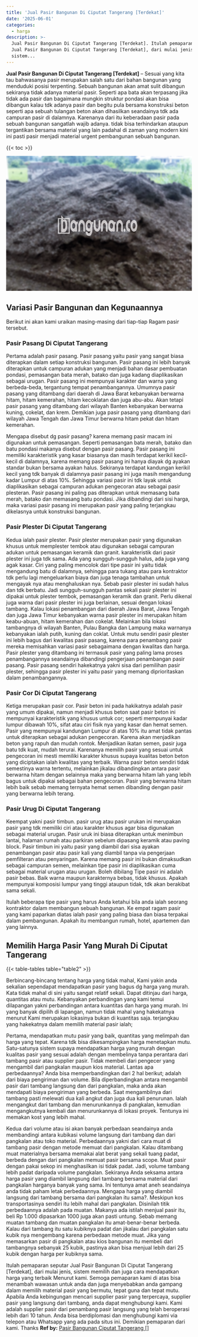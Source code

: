 ```yaml
---
title: 'Jual Pasir Bangunan Di Ciputat Tangerang [Terdekat]'
date: '2025-06-01'
categories:
  - harga
description: >-
  Jual Pasir Bangunan Di Ciputat Tangerang [Terdekat]. Itulah pemaparan seputar
  Jual Pasir Bangunan Di Ciputat Tangerang [Terdekat], dari mulai jenis,
  sistem...
---
```


**Jual Pasir Bangunan Di Ciputat Tangerang \[Terdekat\]** – Sesuai yang kita tau bahwasanya pasir merupakan salah satu dari bahan bangunan yang menduduki posisi terpenting. Sebuah bangunan akan amat sulit dibangun sekiranya tidak adanya material pasir. Seperti apa bata akan terpasang jika tidak ada pasir dan bagaimana mungkin struktur pondasi akan bisa dibangun kalau tdk adanya pasir dan begitu pula bersama konstruksi beton seperti apa sebuah tulangan beton akan dihasilkan seandainya tdk ada campuran pasir di dalamnya. Karenanya dari itu keberadaan pasir pada sebuah bangunan sangatlah wajib adanya. tidak bisa terhindarkan ataupun tergantikan bersama material yang lain padahal di zaman yang modern kini ini pasti pasir menjadi material urgent pembangunan sebuah bangunan.

{{< toc >}}

![Jual Pasir Bangunan Di Ciputat Tangerang [Terdekat]](/images/jual-pasir-bangunan-38.png)

## Variasi Pasir Bangunan dan Kegunaannya

Berikut ini akan kami uraikan masing-masing dari tiap-tiap Ragam pasir tersebut.

### Pasir Pasang Di Ciputat Tangerang

Pertama adalah pasir pasang. Pasir pasang yaitu pasir yang sangat biasa diterapkan dalam setiap konstruksi bangunan. Pasir pasang ini lebih banyak diterapkan untuk campuran adukan yang menjadi bahan dasar pembuatan pondasi, pemasangan bata merah, batako dan juga kadang diaplikasikan sebagai urugan. Pasir pasang ini mempunyai karakter dan warna yang berbeda-beda, tergantung tempat penambangannya. Umumnya pasir pasang yang ditambang dari daerah di Jawa Barat kebanyakan berwarna hitam, hitam kemerahan, hitam kecoklatan dan juga abu-abu. Akan tetapi pasir pasang yang ditambang dari wilayah Banten kebanyakan berwarna kuning, cokelat, dan krem. Demikian juga pasir pasang yang ditambang dari wilayah Jawa Tengah dan Jawa Timur berwarna hitam pekat dan hitam kemerahan.

Mengapa disebut dg pasir pasang? karena memang pasir macam ini digunakan untuk pemasangan. Seperti pemasangan bata merah, batako dan batu pondasi makanya disebut dengan pasir pasang. Pasir pasang ini memiliki karakteristik yang kasar biasanya dan masih terdapat kerikil kecil-kecil di dalamnya, karena memang pasir pasang ini hanya diayak dg ayakan standar bukan bersama ayakan halus. Sekiranya terdapat kandungan kerikil kecil yang tdk banyak di dalamnya pasir pasang ini juga masih mengandung kadar Lumpur di atas 10%. Sehingga variasi pasir ini tdk layak untuk diaplikasikan sebagai campuran adukan pengecoran atau sebagai pasir plesteran. Pasir pasang ini paling pas diterapkan untuk memasang bata merah, batako dan memasang batu pondasi. Jika dibandingi dari sisi harga, maka variasi pasir pasang ini merupakan pasir yang paling terjangkau dikelasnya untuk konstruksi bangunan.

### Pasir Plester Di Ciputat Tangerang

Kedua ialah pasir plester. Pasir plester merupakan pasir yang digunakan khusus untuk memplester tembok atau digunakan sebagai campuran adukan untuk pemasangan keramik dan granit. karakteristik dari pasir plester ini juga tdk sama. Ada yang sungguh-sungguh halus, ada juga yang agak kasar. Ciri yang paling mencolok dari tipe pasir ini yaitu tidak mengandung batu di dalamnya, sehingga para tukang atau para kontraktor tdk perlu lagi mengeluarkan biaya dan juga tenaga tambahan untuk mengayak nya atau menghaluskan nya. Sebab pasir plester ini sudah halus dan tdk berbatu. Jadi sungguh-sungguh pantas sekali pasir plester ini dipakai untuk plester tembok, pemasangan keramik dan granit. Perlu dikenal juga warna dari pasir plester ini juga berlainan, sesuai dengan lokasi tambang. Kalau lokasi penambangan dari daerah Jawa Barat, Jawa Tengah dan juga Jawa Timur kebanyakan warna pasir plester ini merupakan hitam keabu-abuan, hitam kemerahan dan cokelat. Melainkan bila lokasi tambangnya di wilayah Banten, Pulau Bangka dan Lampung maka warnanya kebanyakan ialah putih, kuning dan coklat. Untuk mutu sendiri pasir plester ini lebih bagus dari kwalitas pasir pasang, karena para penambang pasir mereka memisahkan variasi pasir sebagaimana dengan kwalitas dan harga. Pasir plester yang ditambang ini termasuk pasir yang paling lama proses penambangannya seandainya dibandingi pengerjaan penambangan pasir pasang. Pasir pasang sendiri hakekatnya yakni sisa dari pemilihan pasir plester, sehingga pasir plester ini yaitu pasir yang memang diprioritaskan dalam penambangannya.

### Pasir Cor Di Ciputat Tangerang

Ketiga merupakan pasir cor. Pasir beton ini pada hakikatnya adalah pasir yang umum dipakai, namun menjadi khusus beton saat pasir beton ini mempunyai karakteristik yang khusus untuk cor; seperti mempunyai kadar lumpur dibawah 10%, sifat atau ciri fisik nya yang kasar dan hemat semen. Pasir yang mempunyai kandungan Lumpur di atas 10% itu amat tidak pantas untuk diterapkan sebagai adukan pengecoran. Karena akan menjadikan beton yang rapuh dan mudah rontok. Menjadikan ikatan semen, pasir juga batu tdk kuat, mudah terurai. Karenanya memilih pasir yang sesuai untuk pengecoran ini mesti memiliki karakter khusus supaya kualitas beton beton yang diciptakan ialah kwalitas yang terbaik. Warna pasir beton sendiri tidak semestinya warna tertentu, melainkan jikalau dibandingkan antara pasir berwarna hitam dengan selainnya maka yang berwarna hitam lah yang lebih bagus untuk dipakai sebagai bahan pengecoran. Pasir yang berwarna hitam lebih baik sebab memang ternyata hemat semen dibanding dengan pasir yang berwarna lebih terang.

### Pasir Urug Di Ciputat Tangerang

Keempat yakni pasir timbun. pasir urug atau pasir urukan ini merupakan pasir yang tdk memiliki ciri atau karakter khusus agar bisa digunakan sebagai material urugan. Pasir uruk ini biasa diterapkan untuk menimbun lantai, halaman rumah atau parkiran sebelum dipasang keramik atau paving block. Pasir timbun ini yaitu pasir yang diambil dari sisa ayakan penambangan pasir atau pasir kali yang diambil tanpa via pengerjaan pemfilteran atau penyaringan. Karena memang pasir ini bukan dimaksudkan sebagai campuran semen, melainkan tipe pasir ini diaplikasikan cuma sebagai material urugan atau urugan. Boleh dibilang Tipe pasir ini adalah pasir bebas. Baik warna maupun karakternya bebas, tidak khusus. Apakah mempunyai komposisi lumpur yang tinggi ataupun tidak, tdk akan berakibat sama sekali.

Itulah beberapa tipe pasir yang harus Anda ketahui bila anda ialah seorang kontraktor dalam membangun sebuah bangunan. Ke empat ragam pasir yang kami paparkan diatas ialah pasir yang paling biasa dan biasa terpakai dalam pembangunan. Apakah itu membangun rumah, hotel, apartemen dan yang lainnya.

## Memilih Harga Pasir Yang Murah Di Ciputat Tangerang

{{< table-tables table="table2" >}}

Berbincang-bincang tentang harga yang tidak mahal, Kami yakin anda sekalian sependapat mendapatkan pasir yang bagus dg harga yang murah. Kata tidak mahal di sini yaitu sangat relatif sekali. Dapat ditinjau dari harga, quantitas atau mutu. Kebanyakan perbandingan yang kami temui dilapangan yakni perbandingan antara kuantitas dan harga yang murah. Ini yang banyak dipilih di lapangan, namun tidak mahal yang hakekatnya menurut Kami merupakan lokasinya bukan di kuantitas saja. terjangkau yang hakekatnya dalam memilih material pasir ialah;

Pertama, mendapatkan mutu pasir yang baik, quantitas yang melimpah dan harga yang tepat. Karena tdk bisa dikesampingkan harga menetapkan mutu. Satu-satunya sistem supaya mendapatkan harga yang murah dengan kualitas pasir yang sesuai adalah dengan membelinya tanpa perantara dari tambang pasir atau supplier pasir. Tidak membeli dari pengecer yang mengambil dari pangkalan maupun kios material. Lantas apa perbedaannya? Anda bisa memperbandingkan dari 2 hal berikut; adalah dari biaya pengiriman dan volume. Bila diperbandingkan antara mengambil pasir dari tambang langsung dan dari pangkalan, maka anda akan mendapati biaya pengiriman yang berbeda. Saat mengambilnya dari tambang pasti melewati dua kali angkut dan juga dua kali penurunan. Ialah mengangkut dari tambang dan menurunkannya di pangkalan, kemudian mengangkutnya kembali dan menurunkannya di lokasi proyek. Tentunya ini memakan kost yang lebih mahal.

Kedua dari volume atau isi akan banyak perbedaan seandainya anda membandingi antara kubikasi volume langsung dari tambang dan dari pangkalan atau toko material. Perbedaannya yakni dari cara muat di tambang pasir dengan metode memuat dari pangkalan. Kalau ditambang muat materialnya bersama memakai alat berat yang sekali tuang padat, berbeda dengan dari pangkalan memuat pasir bersama scope. Muat pasir dengan pakai sekop ini menghasilkan isi tidak padat. Jadi, volume tambang lebih padat daripada volume pangkalan. Sekiranya Anda seksama antara harga pasir yang diambil langsung dari tambang bersama material dari pangkalan harganya banyak yang sama. Ini tentunya amat aneh seandainya anda tidak paham letak perbedaannya. Mengapa harga yang diambil langsung dari tambang bersama dari pangkalan itu sama?. Meskipun kos transportasinya sendiri itu lebih mahal dari pangkalan. Disinilah titik perbedaannya adalah pada muatan. Makanya ada istilah menjual pasir itu, beli Rp 1.000 dipasarkan 1000 juga akan pasti untung. Sebab memang muatan tambang dan muatan pangkalan itu amat-benar-benar berbeda. Kalau dari tambang itu satu kubiknya padat dan jikalau dari pangkalan satu kubik nya mengembang karena perbedaan metode muat. Jika yang memasarkan pasir di pangkalan atau kios bangunan itu membeli dari tambangnya sebanyak 25 kubik, pastinya akan bisa menjual lebih dari 25 kubik dengan harga per kubiknya sama.

Itulah pemaparan seputar Jual Pasir Bangunan Di Ciputat Tangerang \[Terdekat\], dari mulai jenis, sistem memilih dan juga cara mendapatkan harga yang terbaik Menurut kami. Semoga pemaparan kami di atas bisa menambah wawasan untuk anda dan juga menyebabkan anda gampang dalam memilih material pasir yang bermutu, tepat guna dan tepat mutu. Apabila Anda kebingungan mencari supplier pasir yang terpercaya, supplier pasir yang langsung dari tambang, anda dapat menghubungi kami. Kami adalah supplier pasir dari penambang pasir langsung yang telah beroperasi lebih dari 10 tahun. Anda bisa berdiplomasi dan menghubungi kami via telepon atau Whatsapp yang ada pada situs ini. Demikian pemaparan dari kami. Thanks
**Ref by:** [Pasir Bangunan Ciputat Tangerang []](https://id.wikipedia.org/wiki/Pasir)
